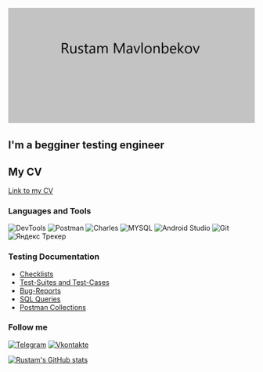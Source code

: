[![Header](https://github.com/Rustma/Rustma/blob/main/assets/Header.png)]()

## I'm a begginer testing engineer

## My CV 

[Link to my CV](https://drive.google.com/file/d/1Rs4AXGCBkeQ29ljcq6fcn-6q0UEK_IVa/view?usp=sharing)

### Languages and Tools
![DevTools](https://img.shields.io/badge/-DevTools-090909?style=for-the-badge&logo=appveyor)
![Postman](https://img.shields.io/badge/-Postman-090909?style=for-the-badge&logo=postman)
![Charles](https://img.shields.io/badge/-Charles-090909?style=for-the-badge&logo=appveyor&logoColor=green)
![MYSQL](https://img.shields.io/badge/-MySQL-090909?style=for-the-badge&logo=appveyor&logoColor=pink)
![Android Studio](https://img.shields.io/badge/-AndroidStudio-090909?style=for-the-badge&logo=androidstudio)
![Git](https://img.shields.io/badge/-Git-090909?style=for-the-badge&logo=git)
![Яндекс Трекер](https://img.shields.io/badge/-ЯндексТрекер-090909?style=for-the-badge&logo=appveyor&logoColor=red)

### Testing Documentation

- [Checklists](https://github.com/Rustma/checklists.git)
- [Test-Suites and Test-Cases](https://github.com/Rustma/test-cases.git)
- [Bug-Reports](https://github.com/Rustma/bug-reports.git)
- [SQL Queries](https://github.com/Rustma/SQL-Queries.git)
- [Postman Collections](https://github.com/Rustma/Postman.git)

### Follow me
[![Telegram](https://img.shields.io/badge/-Telegram-090909?style=for-the-badge&logo=telegram)](https://t.me/Rustam_mavl)
[![Vkontakte](https://img.shields.io/badge/-Vkontakte-090909?style=for-the-badge&logo=Vk&logoColor=blue)](https://vk.com/r.u.stam)


[![Rustam's GitHub stats](https://github-readme-stats.vercel.app/api?username=Rustma&show_icons=true&theme=tokyonight)](https://github.com/anuraghazra/github-readme-stats)


